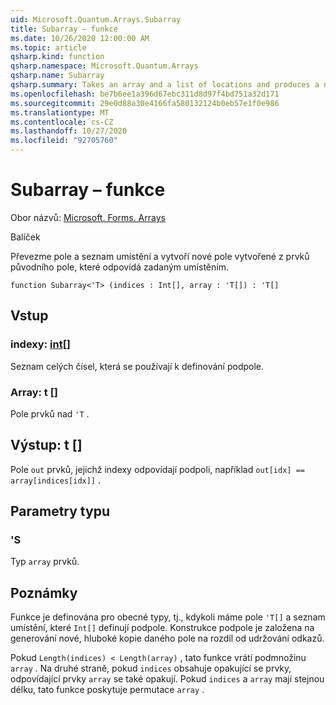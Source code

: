```yaml
---
uid: Microsoft.Quantum.Arrays.Subarray
title: Subarray – funkce
ms.date: 10/26/2020 12:00:00 AM
ms.topic: article
qsharp.kind: function
qsharp.namespace: Microsoft.Quantum.Arrays
qsharp.name: Subarray
qsharp.summary: Takes an array and a list of locations and produces a new array formed from the elements of the original array that match the given locations.
ms.openlocfilehash: be7b6ee1a396d67ebc311d8d97f4bd751a32d171
ms.sourcegitcommit: 29e0d88a30e4166fa580132124b0eb57e1f0e986
ms.translationtype: MT
ms.contentlocale: cs-CZ
ms.lasthandoff: 10/27/2020
ms.locfileid: "92705760"
---
```

# <a name="subarray-function"></a>Subarray – funkce

Obor názvů: [Microsoft. Forms. Arrays](xref:Microsoft.Quantum.Arrays)

Balíček [](https://nuget.org/packages/)


Převezme pole a seznam umístění a vytvoří nové pole vytvořené z prvků původního pole, které odpovídá zadaným umístěním.

```qsharp
function Subarray<'T> (indices : Int[], array : 'T[]) : 'T[]
```


## <a name="input"></a>Vstup

### <a name="indices--int"></a>indexy: [int](xref:microsoft.quantum.lang-ref.int)[]

Seznam celých čísel, která se používají k definování podpole.


### <a name="array--t"></a>Array: t []

Pole prvků nad `'T` .



## <a name="output--t"></a>Výstup: t []

Pole `out` prvků, jejichž indexy odpovídají podpoli, například `out[idx] == array[indices[idx]]` .

## <a name="type-parameters"></a>Parametry typu

### <a name="t"></a>'S

Typ `array` prvků.

## <a name="remarks"></a>Poznámky

Funkce je definována pro obecné typy, tj., kdykoli máme pole `'T[]` a seznam umístění, které `Int[]` definují podpole.
Konstrukce podpole je založena na generování nové, hluboké kopie daného pole na rozdíl od udržování odkazů.

Pokud `Length(indices) < Length(array)` , tato funkce vrátí podmnožinu `array` . Na druhé straně, pokud `indices` obsahuje opakující se prvky, odpovídající prvky `array` se také opakují.
Pokud `indices` a `array` mají stejnou délku, tato funkce poskytuje permutace `array` .